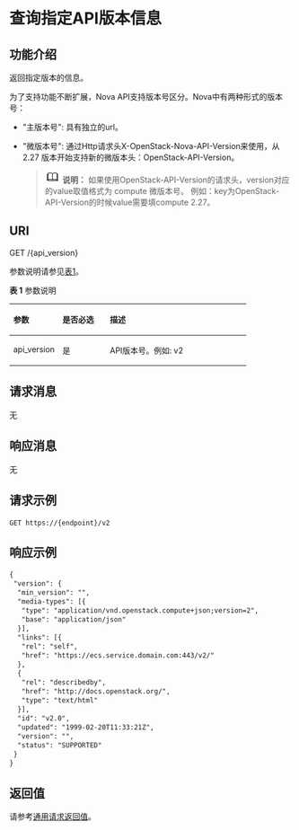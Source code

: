 # 查询指定API版本信息<a name="ZH-CN_TOPIC_0065792794"></a>

## 功能介绍<a name="section553655182144"></a>

返回指定版本的信息。

为了支持功能不断扩展，Nova API支持版本号区分。Nova中有两种形式的版本号：

-   "主版本号": 具有独立的url。
-   "微版本号": 通过Http请求头X-OpenStack-Nova-API-Version来使用，从 2.27 版本开始支持新的微版本头：OpenStack-API-Version。

    >![](public_sys-resources/icon-note.gif) **说明：** 
    >如果使用OpenStack-API-Version的请求头，version对应的value取值格式为 compute 微版本号。
    >例如：key为OpenStack-API-Version的时候value需要填compute 2.27。


## URI<a name="section961608182144"></a>

GET /\{api\_version\}

参数说明请参见[表1](#table46110007)。

**表 1**  参数说明

<a name="table46110007"></a>
<table><thead align="left"><tr id="row14148614"><th class="cellrowborder" valign="top" width="20.74%" id="mcps1.2.4.1.1"><p id="p5187119"><a name="p5187119"></a><a name="p5187119"></a>参数</p>
</th>
<th class="cellrowborder" valign="top" width="19.99%" id="mcps1.2.4.1.2"><p id="p17503500"><a name="p17503500"></a><a name="p17503500"></a>是否必选</p>
</th>
<th class="cellrowborder" valign="top" width="59.27%" id="mcps1.2.4.1.3"><p id="p8497414"><a name="p8497414"></a><a name="p8497414"></a>描述</p>
</th>
</tr>
</thead>
<tbody><tr id="row17201924"><td class="cellrowborder" valign="top" width="20.74%" headers="mcps1.2.4.1.1 "><p id="p51178607"><a name="p51178607"></a><a name="p51178607"></a>api_version</p>
</td>
<td class="cellrowborder" valign="top" width="19.99%" headers="mcps1.2.4.1.2 "><p id="p51826478"><a name="p51826478"></a><a name="p51826478"></a>是</p>
</td>
<td class="cellrowborder" valign="top" width="59.27%" headers="mcps1.2.4.1.3 "><p id="p37195178"><a name="p37195178"></a><a name="p37195178"></a>API版本号。例如: v2</p>
</td>
</tr>
</tbody>
</table>

## 请求消息<a name="section108201017144216"></a>

无

## 响应消息<a name="section89511024194216"></a>

无

## 请求示例<a name="section19667838182144"></a>

```
GET https://{endpoint}/v2
```

## 响应示例<a name="section20327115469"></a>

```
{
 "version": {
  "min_version": "",
  "media-types": [{
   "type": "application/vnd.openstack.compute+json;version=2",
   "base": "application/json"
  }],
  "links": [{
   "rel": "self",
   "href": "https://ecs.service.domain.com:443/v2/"
  },
  {
   "rel": "describedby",
   "href": "http://docs.openstack.org/",
   "type": "text/html"
  }],
  "id": "v2.0",
  "updated": "1999-02-20T11:33:21Z",
  "version": "",
  "status": "SUPPORTED"
 }
}
```

## 返回值<a name="section12571834"></a>

请参考[通用请求返回值](通用请求返回值.md)。

